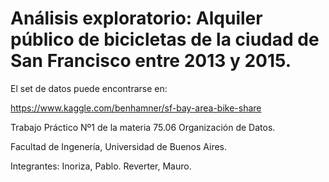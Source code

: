 # Análisis exploratorio: Alquiler público de bicicletas de la ciudad de San Francisco entre 2013 y 2015.

El set de datos puede encontrarse en:

https://www.kaggle.com/benhamner/sf-bay-area-bike-share



Trabajo Práctico Nº1 de la materia 75.06 Organización de Datos.

Facultad de Ingenería, Universidad de Buenos Aires.

Integrantes:
Inoriza, Pablo.
Reverter, Mauro.
